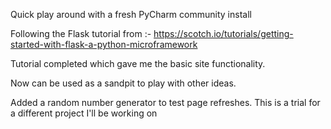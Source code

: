 Quick play around with a fresh PyCharm community install

Following the Flask tutorial from :- 
https://scotch.io/tutorials/getting-started-with-flask-a-python-microframework

Tutorial completed which gave me the basic site functionality.

Now can be used as a sandpit to play with other ideas.


Added a random number generator to test page refreshes. This is a trial for a different project I'll be working on